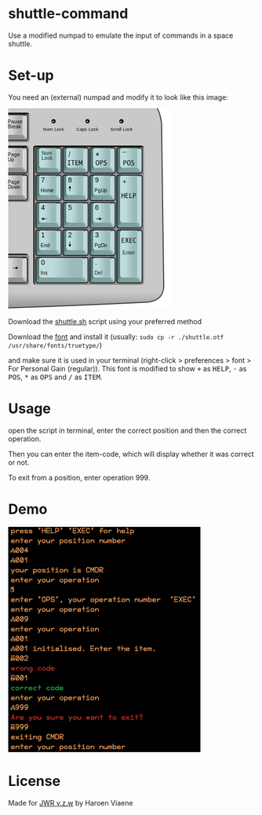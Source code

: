 # shuttle-command
Use a modified numpad to emulate the input of commands in a space shuttle.

# Set-up
You need an (external) numpad and modify it to look like this image:

![modified numpad](numpad.png)

Download the [shuttle.sh](shuttle.sh) script using your preferred method

Download the [font](shuttle.otf) and install it (usually: `sudo cp -r ./shuttle.otf /usr/share/fonts/truetype/`)

and make sure it is used in your terminal (right-click > preferences > font > For Personal Gain (regular)). This font is modified to show <kbd>+</kbd> as <kbd>HELP</kbd>, <kbd>-</kbd> as <kbd>POS</kbd>, <kbd>*</kbd> as <kbd>OPS</kbd> and <kbd>/</kbd> as <kbd>ITEM</kbd>.

# Usage
open the script in terminal, enter the correct position and then the correct operation.

Then you can enter the item-code, which will display whether it was correct or not.

To exit from a position, enter operation 999.

# Demo

![demo](demo.png)

# License

Made for [JWR v.z.w](http://jwronline.be) by Haroen Viaene